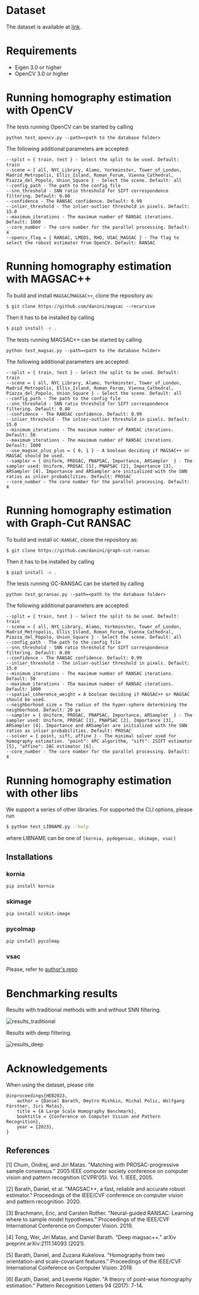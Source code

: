 # Dataset

The dataset is available at [link](https://polybox.ethz.ch/index.php/s/R5sPelZ8688It92).

# Requirements

- Eigen 3.0 or higher
- OpenCV 3.0 or higher

# Running homography estimation with OpenCV

The tests running OpenCV can be started by calling
```
python test_opencv.py --path=<path to the database folder>
```

The following additional parameters are accepted:
```
--split = { train, test } - Select the split to be used. Default: train
--scene = { all, NYC_Library, Alamo, Yorkminster, Tower_of_London, Madrid_Metropolis, Ellis_Island, Roman_Forum, Vienna_Cathedral, Piazza_del_Popolo, Union_Square } - Select the scene. Default: all
--config_path - The path to the config file
--snn_threshold - SNN ratio threshold for SIFT correspondence filtering. Default: 0.80
--confidence - The RANSAC confidence. Default: 0.99
--inlier_threshold - The inlier-outlier threshold in pixels. Default: 15.0
--maximum_iterations - The maximum number of RANSAC iterations. Default: 1000
--core_number - The core number for the parallel processing. Default: 4
--opencv_flag = { RANSAC, LMEDS, RHO, USAC_MAGSAC } - The flag to select the robust estimator from OpenCV. Default: RANSAC
```

# Running homography estimation with MAGSAC++

To build and install `MAGSAC`/`MAGSAC++`, clone the repository as:
```shell
$ git clone https://github.com/danini/magsac --recursive
```

Then it has to be installed by calling
```bash 
$ pip3 install -e .
```

The tests running MAGSAC++ can be started by calling
```
python test_magsac.py --path=<path to the database folder>
```

The following additional parameters are accepted:
```
--split = { train, test } - Select the split to be used. Default: train
--scene = { all, NYC_Library, Alamo, Yorkminster, Tower_of_London, Madrid_Metropolis, Ellis_Island, Roman_Forum, Vienna_Cathedral, Piazza_del_Popolo, Union_Square } - Select the scene. Default: all
--config_path - The path to the config file
--snn_threshold - SNN ratio threshold for SIFT correspondence filtering. Default: 0.80
--confidence - The RANSAC confidence. Default: 0.99
--inlier_threshold - The inlier-outlier threshold in pixels. Default: 15.0
--minimum_iterations - The maximum number of RANSAC iterations. Default: 50
--maximum_iterations - The maximum number of RANSAC iterations. Default: 1000
--use_magsac_plus_plus = { 0, 1 } - A boolean deciding if MAGSAC++ or MAGSAC should be used.
--sampler = { Uniform, PROSAC, PNAPSAC, Importance, ARSampler  } - The sampler used: Uniform, PROSAC [1], PNAPSAC [2], Importance [3], ARSampler [4]. Importance and ARSampler are initialized with the SNN ratios as inlier probabilities. Default: PROSAC
--core_number - The core number for the parallel processing. Default: 4
```

# Running homography estimation with Graph-Cut RANSAC

To build and install `GC-RANSAC`, clone the repository as:
```shell
$ git clone https://github.com/danini/graph-cut-ransac
```

Then it has to be installed by calling
```bash 
$ pip3 install -e .
```

The tests running GC-RANSAC can be started by calling
```
python test_gcransac.py --path=<path to the database folder>
```

The following additional parameters are accepted:
```
--split = { train, test } - Select the split to be used. Default: train
--scene = { all, NYC_Library, Alamo, Yorkminster, Tower_of_London, Madrid_Metropolis, Ellis_Island, Roman_Forum, Vienna_Cathedral, Piazza_del_Popolo, Union_Square } - Select the scene. Default: all
--config_path - The path to the config file
--snn_threshold - SNN ratio threshold for SIFT correspondence filtering. Default: 0.80
--confidence - The RANSAC confidence. Default: 0.99
--inlier_threshold - The inlier-outlier threshold in pixels. Default: 15.0
--minimum_iterations - The maximum number of RANSAC iterations. Default: 50
--maximum_iterations - The maximum number of RANSAC iterations. Default: 1000
--spatial_coherence_weight = A boolean deciding if MAGSAC++ or MAGSAC should be used.
--neighborhood_size = The radius of the hyper-sphere determining the neighborhood. Default: 20 px
--sampler = { Uniform, PROSAC, PNAPSAC, Importance, ARSampler  } - The sampler used: Uniform, PROSAC [1], PNAPSAC [2], Importance [3], ARSampler [4]. Importance and ARSampler are initialized with the SNN ratios as inlier probabilities. Default: PROSAC
--solver = { point, sift, affine } - The minimal solver used for homography estimation. "point": 4PC algorithm, "sift": 2SIFT estimator [5], "affine": 2AC estimator [6].
--core_number - The core number for the parallel processing. Default: 4
```

# Running homography estimation with other libs

We support a series of other libraries. For supported the CLI options, please run 

```bash 
$ python test_LIBNAME.py --help
```
where LIBNAME can be one of `[kornia, pydegensac, skimage, vsac]`

## Installations

### kornia

```bash
pip install kornia
```

### skimage

```bash
pip install scikit-image
```

### pycolmap

```bash
pip install pycolmap
```

### vsac

Please, refer to [author's repo](https://github.com/ivashmak/vsac)


# Benchmarking results

Results with traditional methods with and without SNN filtering.

![results_traditional](assets/heb_benchmark_traditional.png)

Results with deep filtering.

![results_deep](assets/heb_benchmark_deep.png)

# Acknowledgements

When using the dataset, please cite

```
@inproceedings{HEB2023,
	author = {Daniel Barath, Dmytro Mishkin, Michal Polic, Wolfgang Förstner, Jiri Matas},
	title = {A Large Scale Homography Benchmark},
	booktitle = {Conference on Computer Vision and Pattern Recognition},
	year = {2023},
}

```

## References
<a id="1">[1]</a> 
Chum, Ondrej, and Jiri Matas. "Matching with PROSAC-progressive sample consensus." 2005 IEEE computer society conference on computer vision and pattern recognition (CVPR'05). Vol. 1. IEEE, 2005.

<a id="2">[2]</a> 
Barath, Daniel, et al. "MAGSAC++, a fast, reliable and accurate robust estimator." Proceedings of the IEEE/CVF conference on computer vision and pattern recognition. 2020.

<a id="3">[3]</a> 
Brachmann, Eric, and Carsten Rother. "Neural-guided RANSAC: Learning where to sample model hypotheses." Proceedings of the IEEE/CVF International Conference on Computer Vision. 2019.

<a id="4">[4]</a> 
Tong, Wei, Jiri Matas, and Daniel Barath. "Deep magsac++." arXiv preprint arXiv:2111.14093 (2021).

<a id="5">[5]</a> 
Barath, Daniel, and Zuzana Kukelova. "Homography from two orientation-and scale-covariant features." Proceedings of the IEEE/CVF International Conference on Computer Vision. 2019.

<a id="6">[6]</a> 
Barath, Daniel, and Levente Hajder. "A theory of point-wise homography estimation." Pattern Recognition Letters 94 (2017): 7-14.
